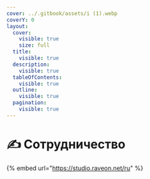 ```yaml
---
cover: ../.gitbook/assets/i (1).webp
coverY: 0
layout:
  cover:
    visible: true
    size: full
  title:
    visible: true
  description:
    visible: true
  tableOfContents:
    visible: true
  outline:
    visible: true
  pagination:
    visible: true
---
```


# ✍️ Сотрудничество

{% embed url="https://studio.raveon.net/ru" %}
